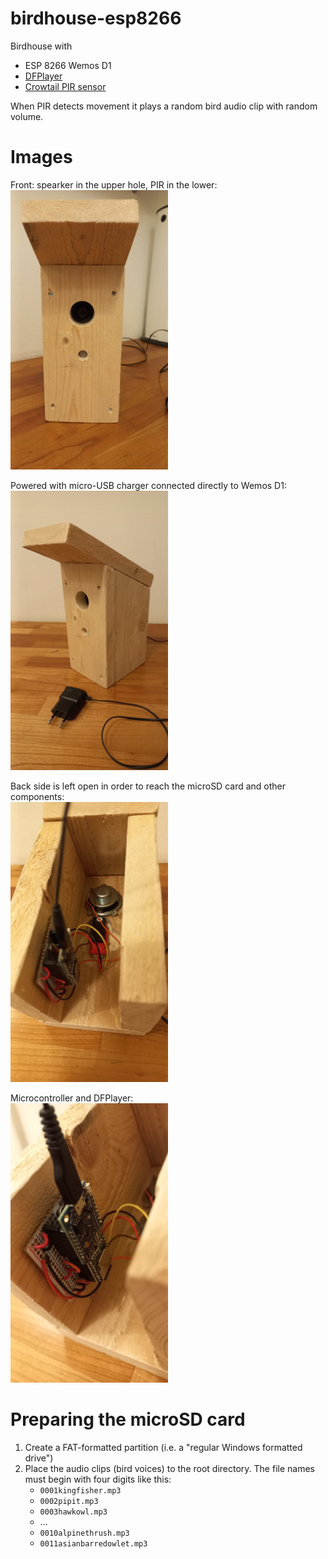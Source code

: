 # birdhouse-esp8266

Birdhouse with
 * ESP 8266 Wemos D1
 * [DFPlayer](https://wiki.dfrobot.com/DFPlayer_Mini_SKU_DFR0299)
 * [Crowtail PIR sensor](https://www.elecrow.com/wiki/index.php?title=Crowtail-_PIR_Motion_Sensor)

When PIR detects movement it plays a random bird audio clip with random volume.

# Images

Front: spearker in the upper hole, PIR in the lower:\
<img src="images/image1.jpg" alt="Display" width="50%">

Powered with micro-USB charger connected directly to Wemos D1:\
<img src="images/image2.jpg" alt="Display" width="50%">

Back side is left open in order to reach the microSD card and other components:\
<img src="images/image3.jpg" alt="Display" width="50%">

Microcontroller and DFPlayer:\
<img src="images/image4.jpg" alt="Display" width="50%">

# Preparing the microSD card

 1. Create a FAT-formatted partition (i.e. a "regular Windows formatted drive")
 1. Place the audio clips (bird voices) to the root directory. The file names must begin with four digits like this:
    * `0001kingfisher.mp3`
    * `0002pipit.mp3`
    * `0003hawkowl.mp3`
    * ...
    * `0010alpinethrush.mp3`
    * `0011asianbarredowlet.mp3`
